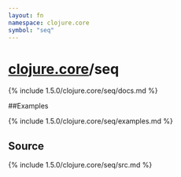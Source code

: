 ```yaml
---
layout: fn
namespace: clojure.core
symbol: "seq"
---
```


# [clojure.core](../)/seq

{% include 1.5.0/clojure.core/seq/docs.md %}

##Examples

{% include 1.5.0/clojure.core/seq/examples.md %}
## Source
{% include 1.5.0/clojure.core/seq/src.md %}

